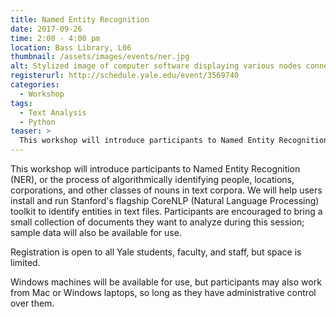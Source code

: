 ```yaml
---
title: Named Entity Recognition
date: 2017-09-26
time: 2:00 - 4:00 pm
location: Bass Library, L06
thumbnail: /assets/images/events/ner.jpg
alt: Stylized image of computer software displaying various nodes connected to each other against background of vertically-scrolling binary code.
registerurl: http://schedule.yale.edu/event/3569740
categories:
  - Workshop
tags:
  - Text Analysis
  - Python
teaser: >
  This workshop will introduce participants to Named Entity Recognition (NER), or the process of algorithmically identifying people, locations, corporations, and other classes of nouns in text corpora. We will help users install and run Stanford's flagship CoreNLP (Natural Language Processing) toolkit to identify entities in text files.
---
```


This workshop will introduce participants to Named Entity Recognition (NER), or the process of algorithmically identifying people, locations, corporations, and other classes of nouns in text corpora. We will help users install and run Stanford's flagship CoreNLP (Natural Language Processing) toolkit to identify entities in text files. Participants are encouraged to bring a small collection of documents they want to analyze during this session; sample data will also be available for use.
 
Registration is open to all Yale students, faculty, and staff, but space is limited. 
 
Windows machines will be available for use, but participants may also work from Mac or Windows laptops, so long as they have administrative control over them.
 